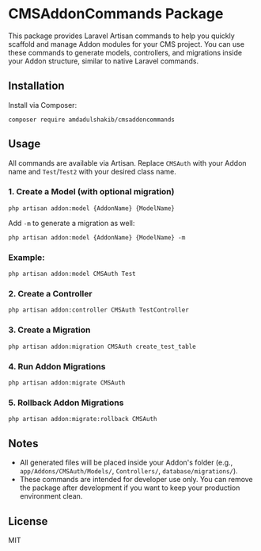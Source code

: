 # CMSAddonCommands Package

This package provides Laravel Artisan commands to help you quickly scaffold and manage Addon modules for your CMS project. You can use these commands to generate models, controllers, and migrations inside your Addon structure, similar to native Laravel commands.

## Installation

Install via Composer:

```
composer require amdadulshakib/cmsaddoncommands
```

## Usage

All commands are available via Artisan. Replace `CMSAuth` with your Addon name and `Test`/`Test2` with your desired class name.

### 1. Create a Model (with optional migration)

```
php artisan addon:model {AddonName} {ModelName}
```

Add `-m` to generate a migration as well:

```
php artisan addon:model {AddonName} {ModelName} -m
```

### Example:

```
php artisan addon:model CMSAuth Test
```

### 2. Create a Controller

```
php artisan addon:controller CMSAuth TestController
```

### 3. Create a Migration

```
php artisan addon:migration CMSAuth create_test_table
```

### 4. Run Addon Migrations

```
php artisan addon:migrate CMSAuth
```

### 5. Rollback Addon Migrations

```
php artisan addon:migrate:rollback CMSAuth
```

## Notes

- All generated files will be placed inside your Addon's folder (e.g., `app/Addons/CMSAuth/Models/`, `Controllers/`, `database/migrations/`).
- These commands are intended for developer use only. You can remove the package after development if you want to keep your production environment clean.

## License

MIT